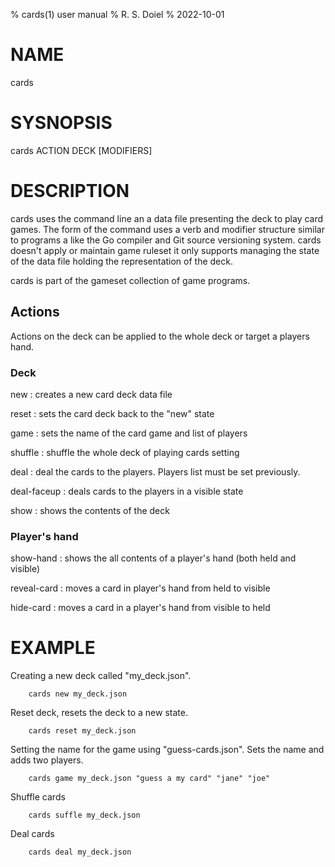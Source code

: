 % cards(1) user manual
% R. S. Doiel
% 2022-10-01

# NAME

cards

# SYSNOPSIS

cards ACTION DECK [MODIFIERS]

# DESCRIPTION

cards uses the command line an a data file presenting the
deck to play card games. The form of the command uses a verb
and modifier structure similar to programs a like the Go compiler
and Git source versioning system.  cards doesn't apply or
maintain game ruleset it only supports managing the state of the
data file holding the representation of the deck.

cards is part of the gameset collection of game programs.

## Actions

Actions on the deck can be applied to the whole deck or
target a players hand.

### Deck

new
: creates a new card deck data file

reset
: sets the card deck back to the "new" state

game
: sets the name of the card game and list of players

shuffle
: shuffle the whole deck of playing cards setting

deal
: deal the cards to the players. Players list must be set previously.

deal-faceup
: deals cards to the players in a visible state

show
: shows the contents of the deck

### Player's hand

show-hand
: shows the all contents of a player's hand (both held and visible)

reveal-card
: moves a card in player's hand from held to visible

hide-card
: moves a card in a player's hand from visible to held


# EXAMPLE

Creating a new deck called "my_deck.json".

```
	cards new my_deck.json
```

Reset deck, resets the deck to a new state.

```
	cards reset my_deck.json
```

Setting the name for the game using "guess-cards.json".
Sets the name and adds two players.

```
	cards game my_deck.json "guess a my card" "jane" "joe"
```

Shuffle cards

```
	cards suffle my_deck.json
```

Deal cards

```
	cards deal my_deck.json
```



